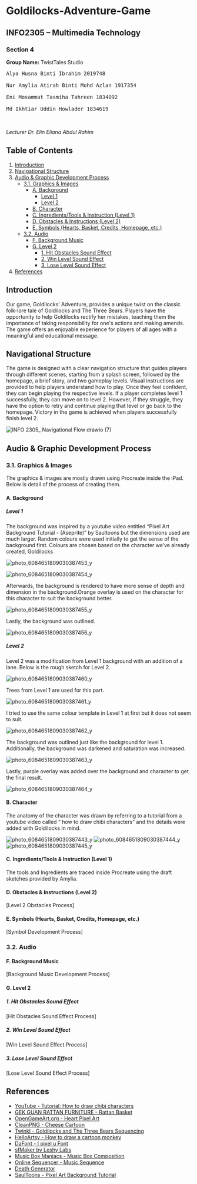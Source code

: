 # Goldilocks-Adventure-Game

## INFO2305 – Multimedia Technology
### Section 4

**Group Name:** TwistTales Studio

<pre>
Alya Husna Binti Ibrahim 2019748<br>
Nur Amylia Atirah Binti Mohd Azlan 1917354<br>
Eni Mosammat Tasmiha Tahreen 1834092<br>
Md Ikhtiar Uddin Howlader 1834619<br>

</pre>
 
*Lecturer Dr. Elin Eliana Abdul Rahim*


## Table of Contents

1. [Introduction](#introduction)
2. [Navigational Structure](#navigational-structure)
3. [Audio & Graphic Development Process](#audio--graphic-development-process)
    - [3.1. Graphics & Images](#31-graphics--images)
        - [A. Background](#a-background)
            - [Level 1](#level-1)
            - [Level 2](#level-2)
        - [B. Character](#b-character)
        - [C. Ingredients/Tools & Instruction (Level 1)](#c-ingredientstools--instruction-level-1)
        - [D. Obstacles & Instructions (Level 2)](#d-obstacles--instructions-level-2)
        - [E. Symbols (Hearts, Basket, Credits, Homepage, etc.)](#e-symbols-ie-hearts-basket-credits-homepage-etc)
    - [3.2. Audio](#32-audio)
        - [F. Background Music](#f-background-music)
        - [G. Level 2](#g-level-2)
            - [1. Hit Obstacles Sound Effect](#1-hit-obstacles-sound-effect)
            - [2. Win Level Sound Effect](#2-win-level-sound-effect)
            - [3. Lose Level Sound Effect](#3-lose-level-sound-effect)
4. [References](#references)

## Introduction
Our game, Goldilocks’ Adventure, provides a unique twist on the classic folk-lore tale of Goldilocks and The Three Bears. Players have the opportunity to help Goldilocks rectify her mistakes, teaching them the importance of taking responsibility for one's actions and making amends. The game offers an enjoyable experience for players of all ages with a meaningful and educational message.

## Navigational Structure
The game is designed with a clear navigation structure that guides players through different scenes, starting from a splash screen, followed by the homepage, a brief story, and two gameplay levels. Visual instructions are provided to help players understand how to play. Once they feel confident, they can begin playing the respective levels. If a player completes level 1 successfully, they can move on to level 2. However, if they struggle, they have the option to retry and continue playing that level or go back to the homepage. Victory in the game is achieved when players successfully finish level 2.

![INFO 2305_ Navigational Flow drawio (7)](https://github.com/alyah0011/Goldilocks-Adventure-Game/assets/121216138/6109866e-58e5-4912-bfdc-a023626b2922)

## Audio & Graphic Development Process

### 3.1. Graphics & Images
The graphics & images are mostly drawn using Procreate inside the iPad. Below is detail of the process of creating them.

#### A. Background
##### Level 1
The background was inspired by a youtube video entitled “Pixel Art Background Tutorial - (Aseprite)” by Saultoons but the dimensions used are much larger. Random colours were used initially to get the sense of the background first. Colours are chosen based on the character we’ve already created, Goldilocks

![photo_6084651809030387453_y](https://github.com/alyah0011/Goldilocks-Adventure-Game/assets/121216138/dd6f3f58-31b0-4e9b-9648-5ceb40ceebf2)

![photo_6084651809030387454_y](https://github.com/alyah0011/Goldilocks-Adventure-Game/assets/121216138/8ec5354f-1556-419f-a354-135781cd4a03)

Afterwards, the background is rendered to have more sense of depth and dimension in the background.Orange overlay is used on the character for this character to suit the background better.

![photo_6084651809030387455_y](https://github.com/alyah0011/Goldilocks-Adventure-Game/assets/121216138/181f16d4-1aba-4189-83a9-2a4ac5276c85)

Lastly, the background was outlined.

![photo_6084651809030387456_y](https://github.com/alyah0011/Goldilocks-Adventure-Game/assets/121216138/927d0990-cf4d-4313-ba1f-da6c0a6f335d)

##### Level 2
Level 2 was a modification from Level 1 background with an addition of a lane. Below is the rough sketch for Level 2.

![photo_6084651809030387460_y](https://github.com/alyah0011/Goldilocks-Adventure-Game/assets/121216138/21ddccf3-3f54-4866-83d2-8d633e569b34)

Trees from Level 1 are used for this part.

![photo_6084651809030387461_y](https://github.com/alyah0011/Goldilocks-Adventure-Game/assets/121216138/a94bc751-e48d-448d-b1a8-2b92c580d66c)

I tried to use the same colour template in Level 1 at first but it does not seem to suit.

![photo_6084651809030387462_y](https://github.com/alyah0011/Goldilocks-Adventure-Game/assets/121216138/026d7b76-289a-4cae-936a-12e8a5b77614)

The background was outlined just like the background for level 1. Additionally, the background was darkened and saturation was increased.

![photo_6084651809030387463_y](https://github.com/alyah0011/Goldilocks-Adventure-Game/assets/121216138/1ccb2f91-88e4-4b67-95f0-306760162f32)

Lastly, purple overlay was added over the background and character to get the final result.

![photo_6084651809030387464_y](https://github.com/alyah0011/Goldilocks-Adventure-Game/assets/121216138/fc0db32f-0fd9-4e00-929f-47d72fe5be0a)

#### B. Character
The anatomy of the character was drawn by referring to a tutorial from a youtube video called “ how to draw chibi characters” and the details were added with Goldilocks in mind.

![photo_6084651809030387443_y](https://github.com/alyah0011/Goldilocks-Adventure-Game/assets/121216138/23316fb5-aad8-42ae-b9cd-ec177cba8f6b)
![photo_6084651809030387444_y](https://github.com/alyah0011/Goldilocks-Adventure-Game/assets/121216138/5082b413-10ef-4a24-9341-c553e26f172b)
![photo_6084651809030387445_y](https://github.com/alyah0011/Goldilocks-Adventure-Game/assets/121216138/6211325a-e9ae-4895-89a1-fdcf44aed306)


#### C. Ingredients/Tools & Instruction (Level 1)
The tools and Ingredients are traced inside Procreate using the draft sketches provided by Amylia.


#### D. Obstacles & Instructions (Level 2)
[Level 2 Obstacles Process]

#### E. Symbols (Hearts, Basket, Credits, Homepage, etc.)
[Symbol Development Process]

### 3.2. Audio

#### F. Background Music
[Background Music Development Process]

#### G. Level 2
##### 1. Hit Obstacles Sound Effect
[Hit Obstacles Sound Effect Process]

##### 2. Win Level Sound Effect
[Win Level Sound Effect Process]

##### 3. Lose Level Sound Effect
[Lose Level Sound Effect Process]

## References
- [YouTube - Tutorial: How to draw chibi characters](https://youtu.be/ysA3pxoME-I)
- [GEK GUAN RATTAN FURNITURE - Rattan Basket](https://www.gekguan.com/showproducts/productid/413816/cid/65502/bas-003-rattan-basket-s3/)
- [OpenGameArt.org - Heart Pixel Art](https://opengameart.org/content/heart-pixel-art)
- [CleanPNG - Cheese Cartoon](https://www.cleanpng.com/png-blue-cheese-computer-icons-2402018/)
- [Twinkl - Goldilocks and The Three Bears Sequencing](https://www.twinkl.co.uk/resource/t-t-484-goldilocks-and-the-three-bears-story-sequencing)
- [HelloArtsy - How to draw a cartoon monkey](https://helloartsy.com/how-to-draw-a-cartoon-monkey/)
- [DaFont - I pixel u Font](https://www.dafont.com/i-pixel-u.font)
- [sfMaker by Leshy Labs](https://www.leshylabs.com/apps/sfMaker/)
- [Music Box Maniacs - Music Box Composition](https://musicboxmaniacs.com/create/)
- [Online Sequencer - Music Sequence](https://onlinesequencer.net/3460435)
- [Death Generator](https://deathgenerator.com/#acw)
- [SaulToons - Pixel Art Background Tutorial](https://www.youtube.com/watch?v=BgPYNyIJ4s8&t=315s)
